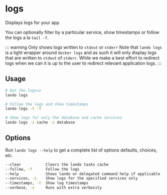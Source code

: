 # logs

Displays logs for your app

You can optionally filter by a particular service, show timestamps or follow the logs a la `tail -f`.

::: warning Only shows logs written to `stdout` or `stderr`
Note that `lando logs` is a light wrapper around `docker logs` and as such it will only display logs that are written
to `stdout` of `stderr`. While we make a best effort to redirect logs when we can it is up to the user to redirect relevant
application logs.
:::

## Usage

```bash
# Get the logs=z
lando logs

# Follow the logs and show timestamps
lando logs -t -f

# Show logs for only the database and cache services
lando logs -s cache -s database
```

## Options

Run `lando logs --help` to get a complete list of options defaults, choices, etc.

```bash
--clear           Clears the lando tasks cache
--follow, -f      Follow the logs
--help            Shows lando or delegated command help if applicable
--services, -s    Show logs for the specified services only
--timestamps, -t  Show log timestamps
--verbose, -v     Runs with extra verbosity
```
